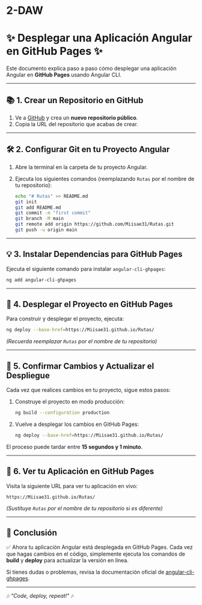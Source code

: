 # 2-DAW

# ✨ Desplegar una Aplicación Angular en GitHub Pages ✨

Este documento explica paso a paso cómo desplegar una aplicación Angular en **GitHub Pages** usando Angular CLI.

---

## 📚 1. Crear un Repositorio en GitHub

1. Ve a [GitHub](https://github.com/) y crea un **nuevo repositorio público**.
2. Copia la URL del repositorio que acabas de crear.

---

## 🛠️ 2. Configurar Git en tu Proyecto Angular

1. Abre la terminal en la carpeta de tu proyecto Angular.
2. Ejecuta los siguientes comandos (reemplazando `Rutas` por el nombre de tu repositorio):

   ```sh
   echo "# Rutas" >> README.md
   git init
   git add README.md
   git commit -m "first commit"
   git branch -M main
   git remote add origin https://github.com/Miisae31/Rutas.git
   git push -u origin main
   ```

---

## 💡 3. Instalar Dependencias para GitHub Pages

Ejecuta el siguiente comando para instalar `angular-cli-ghpages`:

```sh
ng add angular-cli-ghpages
```

---

## 💪 4. Desplegar el Proyecto en GitHub Pages

Para construir y desplegar el proyecto, ejecuta:

```sh
ng deploy --base-href=https://Miisae31.github.io/Rutas/
```

*(Recuerda reemplazar `Rutas` por el nombre de tu repositorio)*

---

## 🎉 5. Confirmar Cambios y Actualizar el Despliegue

Cada vez que realices cambios en tu proyecto, sigue estos pasos:

1. Construye el proyecto en modo producción:

   ```sh
   ng build --configuration production
   ```

2. Vuelve a desplegar los cambios en GitHub Pages:

   ```sh
   ng deploy --base-href=https://Miisae31.github.io/Rutas/
   ```

El proceso puede tardar entre **15 segundos y 1 minuto**.

---

## 🔗 6. Ver tu Aplicación en GitHub Pages

Visita la siguiente URL para ver tu aplicación en vivo:

```
https://Miisae31.github.io/Rutas/
```

*(Sustituye `Rutas` por el nombre de tu repositorio si es diferente)*

---

## 🚀 Conclusión

✅ Ahora tu aplicación Angular está desplegada en GitHub Pages. Cada vez que hagas cambios en el código, simplemente ejecuta los comandos de **build** y **deploy** para actualizar la versión en línea.

Si tienes dudas o problemas, revisa la documentación oficial de [angular-cli-ghpages](https://www.npmjs.com/package/angular-cli-ghpages).

---

🎶 *"Code, deploy, repeat!"* 🎶

